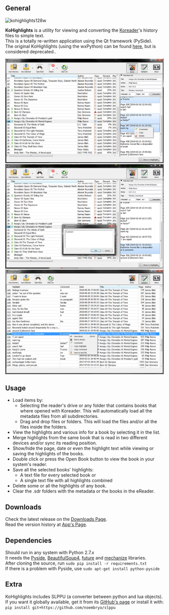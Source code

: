 ## General
![kohighlights128w](https://cloud.githubusercontent.com/assets/14363074/9978678/22e01940-5f49-11e5-8112-bc58b8f0f56f.png)

**KoHighlights** is a utility for viewing and converting the
[Koreader](https://github.com/koreader/koreader)'s history files to simple text.  
This is a totally re-written application using the Qt framework (PySide).  
The original KoHighlights (using the wxPython) can be found
[here](https://github.com/noonkey/KoHighlights), but is considered deprecated..


![HighLights ScreenShot](screen1.png)
![HighLights ScreenShot](screen2.png)
![HighLights ScreenShot](screen3.png)

## Usage
* Load items by:
    * Selecting the reader's drive or any folder that contains books that where opened
      with Koreader. This will automatically load all the metadata files from all
      subdirectories.
    * Drag and drop files or folders. This will load the files and/or all the files
      inside the folders.
* View the highlights and various info for a book by selecting it in the list.
* Merge highlights from the same book that is read in two different devices and/or sync
  its reading position. 
* Show/hide the page, date or even the highlight text while viewing or saving the
  highlights of the books. 
* Double click or press the Open Book button to view the book in your system's reader.
* Save all the selected books' highlights:
    * A text file for every selected book or
    * A single text file with all highlights combined
* Delete some or all the highlights of any book.
* Clear the .sdr folders with the metadata or the books in the eReader.

## Downloads
Check the latest release on the [Downloads Page](https://github.com/noembryo/KoHighlights/releases).  
Read the version history at [App's Page](http://www.noembryo.com/apps.php?kohighlights).

## Dependencies
Should run in any system with Python 2.7.x  
It needs the [Pyside](https://pypi.org/project/PySide/),
[BeautifulSoup4](https://pypi.org/project/beautifulsoup4/),
[future](https://pypi.org/project/future/) and
[mechanize](https://pypi.org/project/mechanize/) libraries.  
After cloning the source, run `sudo pip install -r requirements.txt`  
If there is a problem with Pyside, use `sudo apt-get install python-pyside`  

## Extra
KoHighlights includes SLPPU (a converter between python and lua objects).  
If you want it globally available, get it from its
[GitHub's page](https://github.com/noembryo/slppu) or install it with:  
`pip install git+https://github.com/noembryo/slppu`  

